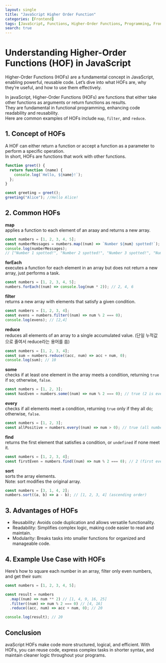 ```yaml
---
layout: single
title: "JavaScript Higher Order Function"
categories: [Frontend]
tags: [JavaScript, Functions, Higher-Order Functions, Programming, Frontend]
search: true
---
```


# Understanding Higher-Order Functions (HOF) in JavaScript

Higher-Order Functions (HOFs) are a fundamental concept in JavaScript, enabling powerful, reusable code. Let’s dive into what HOFs are, why they’re useful, and how to use them effectively.

In javaScript, Higher-Order Functions (HOFs) are functions that either take other functions as arguments or return functions as results. <br>
They are fundamental in functional programming, enhancing code readability and reusability.<br>
Here are common examples of HOFs include `map`, `filter`, and `reduce`.

## 1. Concept of HOFs

A HOF can either return a function or accept a function as a parameter to perform a specific operation.<br>
In short, HOFs are functions that work with other functions.

```javascript
function greet() {
  return function (name) {
    console.log(`Hello, ${name}!`);
  };
}

const greeting = greet();
greeting("Alice"); //Hello Alice!
```

## 2. Common HOFs

**map**<br>
applies a function to each element of an araay and returns a new array.

```javascript
const numbers = [1, 2, 3, 4, 5];
const numberMessages = numbers.map((num) => `Number ${num} spotted!`);
console.log(numberMessages);
// ["Number 1 spotted!", "Number 2 spotted!", "Number 3 spotted!", "Number 4 spotted!", "Number 5 spotted!"]
```

**forEach**<br>
executes a function for each element in an array but does not return a new array, just performs a task.

```javascript
const numbers = [1, 2, 3, 4, 5];
numbers.forEach((num) => console.log(num * 2)); // 2, 4, 6
```

**filter**<br>
returns a new array with elements that satisfy a given condition.

```javascript
const numbers = [1, 2, 3, 4];
const evens = numbers.filter((num) => num % 2 === 0);
console.log(evens); // [2,4]
```

**reduce**<br>
reduces all elements of an array to a single accumulated value. (단일 누적값으로 줄여서 reduce라는 용어를 씀)

```javascript
const numbers = [1, 2, 3, 4];
const sum = numbers.reduce((acc, num) => acc + num, 0);
console.log(sum); // 10
```

**some**<br>
checks if at least one element in the array meets a condition, returning `true` if so; otherwise, `false`.

```javascript
const numbers = [1, 2, 3];
const hasEven = numbers.some((num) => num % 2 === 0); // true (2 is even)
```

**every**<br>
checks if all elements meet a condition, returning `true` only if they all do; otherwise, `false`.

```javascript
const numbers = [1, 2, 3];
const allPositive = numbers.every((num) => num > 0); // true (all numbers are positive)
```

**find**<br>
returns the first element that satisfies a condition, or `undefined` if none meet it.

```javascript
const numbers = [1, 2, 3, 4];
const firstEven = numbers.find((num) => num % 2 === 0); // 2 (first even number)
```

**sort**<br>
sorts the array elements. <br>
Note: sort modifies the original array.

```javascript
const numbers = [3, 1, 4, 2];
numbers.sort((a, b) => a - b); // [1, 2, 3, 4] (ascending order)
```

## 3. Advantages of HOFs

- Reusability: Avoids code duplication and allows versatile functionality.
- Readability: Simplifies complex logic, making code easier to read and maintain.
- Modularity: Breaks tasks into smaller functions for organized and manageable code.

## 4. Example Use Case with HOFs

Here’s how to square each number in an array, filter only even numbers, and get their sum:

```javascript
const numbers = [1, 2, 3, 4, 5];

const result = numbers
  .map((num) => num ** 2) // [1, 4, 9, 16, 25]
  .filter((num) => num % 2 === 0) // [4, 16]
  .reduce((acc, num) => acc + num, 0); // 20

console.log(result); // 20
```

## Conclusion

avaScript HOFs make code more structured, logical, and efficient. With HOFs, you can reuse code, express complex tasks in shorter syntax, and maintain cleaner logic throughout your programs.
